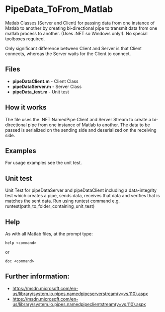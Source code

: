 # PipeData_ToFrom_Matlab
Matlab Classes (Server and Client) for passing data from one instance of Matlab to another by creating bi-directional pipe to transmit data from one matlab process to another.
(Uses .NET so Windows only!). No special toolboxes required.

Only significant difference between Client and Server is that Client connects, whereas the Server waits for the Client to connect.

## Files
- **pipeDataClient.m** - Client Class
- **pipeDataServer.m** - Server Class
- **pipeData_test.m**  - Unit test

## How it works
The file uses the .NET NamedPipe Client and Server Stream to create a bi-directional pipe from one instance of Matlab to another. The data to be passed is serialized on the sending side and deserialized on the receiving side.


## Examples
 For usage examples see the unit test.


## Unit test
Unit Test for pipeDataServer and pipeDataClient including a data-integrity test which creates a pipe, sends data, receives that data and verifies that is matches the sent data.
   Run using runtest command
   e.g.
     runtest(path_to_folder_containing_unit_test)


## Help
As with all Matlab files, at the prompt type:
```
help <command>
```
or
```
doc <command>
```

## Further information:
- https://msdn.microsoft.com/en-us/library/system.io.pipes.namedpipeserverstream(v=vs.110).aspx
- https://msdn.microsoft.com/en-us/library/system.io.pipes.namedpipeclientstream(v=vs.110).aspx
